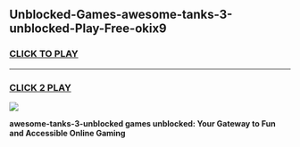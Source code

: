 
## Unblocked-Games-awesome-tanks-3-unblocked-Play-Free-okix9
<h3>
<a href="https://premium76.site?title=awesome-tanks-3-unblocked&ref=18A">CLICK TO PLAY</a></h3>
<hr>

<h3>
<a href="https://premium76.site?title=awesome-tanks-3-unblocked&ref=18A">CLICK 2 PLAY</a>
  
</h3>

<a href="https://premium76.site?title=awesome-tanks-3-unblocked&ref=18A"><img src="https://clearcache.store/games.png"></a>


**awesome-tanks-3-unblocked games unblocked: Your Gateway to Fun and Accessible Online Gaming**
